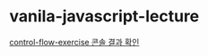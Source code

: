 # vanila-javascript-lecture

[control-flow-exercise 콘솔 결과 확인](https://progyu.github.io/vanila-javascript-lecture/control-flow-exercise/control-flow-exercise.html)
